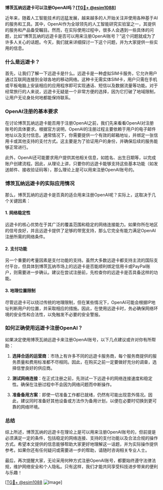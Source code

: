 **博茨瓦纳远遊卡可以注册OpenAI吗？[[TG💪+ @esim1088](https://t.me/s/esim1088)]**

近年来，随着人工智能技术的迅猛发展，越来越多的人开始关注并使用各种基于AI的服务和工具。其中，OpenAI作为全球领先的人工智能研究实验室之一，其提供的服务和产品备受瞩目。然而，在实际使用过程中，很多人会遇到一些具体的问题，比如“博茨瓦纳的远遊卡是否可以用来注册OpenAI账号？”这个问题就成为了许多人关心的话题。今天，我们就来详细探讨一下这个问题，并为大家提供一些实用的信息。

### 什么是远遊卡？

首先，让我们了解一下远遊卡是什么。远遊卡是一种虚拟SIM卡服务，它允许用户通过互联网连接到全球各地的移动网络。这种卡无需实体SIM卡，用户只需在手机或平板电脑上安装相应的应用程序即可实现通话、短信以及数据流量等功能。对于经常旅行的人来说，远遊卡无疑是一个非常方便的选择，因为它打破了地域限制，让用户无论身处何地都能保持联系。

### OpenAI注册的基本要求

在讨论博茨瓦纳远遊卡能否用于注册OpenAI之前，我们先来看看OpenAI对注册账号的具体要求。根据官方说明，OpenAI的注册过程主要依赖于用户的电子邮件地址以及支付信息。通常情况下，你需要提供一个有效的邮箱地址，并绑定一张信用卡或其他支持的支付方式。这主要是为了验证用户的身份，并确保后续的服务能够正常进行。

此外，OpenAI还可能要求用户提供其他相关信息，如姓名、出生日期等，以完成账户创建流程。因此，从理论上讲，只要你的远遊卡能够支持这些基本功能（如发送邮件、接收验证码等），那么理论上是可以用来注册OpenAI账号的。

### 博茨瓦纳远遊卡的实际应用情况

那么，博茨瓦纳的远遊卡是否真的适合用来注册OpenAI呢？实际上，这取决于几个关键因素：

#### 1. 网络稳定性
远遊卡的核心优势在于其广泛的覆盖范围和稳定的网络连接能力。如果你所在地区的信号良好，并且远遊卡提供了足够的带宽支持，那么它完全有能力满足OpenAI注册所需的网络条件。

#### 2. 支付功能
另一个重要的考量因素是支付功能的支持。虽然大多数远遊卡都支持主流的国际支付平台，但具体到博茨瓦纳市场上的远遊卡是否能顺利绑定信用卡或PayPal账户，则需要进一步确认。建议在尝试注册前，先检查你的远遊卡是否具备这样的功能。

#### 3. 地理位置限制
尽管远遊卡可以绕过传统的地理限制，但在某些情况下，OpenAI可能会根据IP地址判断用户的位置，并采取相应的措施。因此，在使用远遊卡时，务必确保网络环境的安全性和合法性，以免触发不必要的安全警报。

### 如何正确使用远遊卡注册OpenAI？

如果决定使用博茨瓦纳远遊卡来注册OpenAI账号，以下几点建议或许对你有所帮助：

1. **选择合适的运营商**：市场上有许多不同的远遊卡服务商，每个服务商提供的服务质量和费用标准都不尽相同。因此，在购买之前一定要做好充分的调查，选择信誉良好的供应商。
   
2. **测试网络连接**：在正式注册之前，先测试一下远遊卡的网络连接速度和稳定性。确保在注册过程中不会因为网络问题而中断操作。

3. **准备备用方案**：即使一切准备工作都已就绪，仍然有可能出现意外情况。因此，建议同时准备好其他设备或方法作为备用计划，以便在必要时切换到更可靠的网络环境。

### 总结

综上所述，博茨瓦纳的远遊卡在理论上是可以用来注册OpenAI账号的，但前提是必须满足一定的条件，包括稳定的网络连接、支持的支付功能以及合法合规的操作方式。希望本文提供的信息能够帮助大家更好地理解这一话题，并为实际操作提供参考。如果你还有任何疑问或需要进一步的帮助，请随时咨询相关专业人士。

最后，再次提醒大家，无论采用何种方式注册OpenAI账号，都要始终遵守法律法规，维护网络安全和个人隐私。只有这样，我们才能共同享受科技进步带来的便利与乐趣！

[[TG💪+ @esim1088](https://t.me/s/esim1088) ![Image](https://i.postimg.cc/4NQfJmqS/Snipaste-2025-05-13-00-14-12.png)]